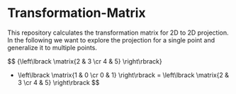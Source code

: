 # Transformation-Matrix
This repository calculates the transformation matrix for 2D to 2D projection. In the following we want to explore the projection for a single point and generalize it to multiple points.

$$ {\left\lbrack \matrix{2 & 3 \cr 4 & 5} \right\rbrack} 
* \left\lbrack \matrix{1 & 0 \cr 0 & 1} \right\rbrack
= \left\lbrack \matrix{2 & 3 \cr 4 & 5} \right\rbrack
$$


